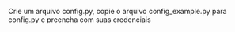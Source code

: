 Crie um arquivo config.py, copie o arquivo config_example.py para config.py e preencha com suas credenciais
